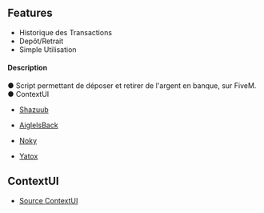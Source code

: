 ## Features
- Historique des Transactions
- Depôt/Retrait
- Simple Utilisation

#### Description
● Script permettant de déposer et retirer de l'argent en banque, sur FiveM.
● ContextUI


- [Shazuub](https://github.com/Shazuub)

- [AigleIsBack](https://github.com/AigleIsBack)

- [Noky](https://github.com/nokyaya)

- [Yatox](https://github.com/Yatox18)


## ContextUI
- [Source ContextUI](https://github.com/Kalyptus/ContextUI)
